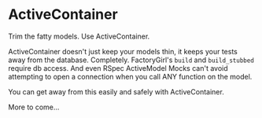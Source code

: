 ActiveContainer
===============

Trim the fatty models. Use ActiveContainer.

ActiveContainer doesn't just keep your models thin,
it keeps your tests away from the database.
Completely.
FactoryGirl's `build` and `build_stubbed` require db access.
And even RSpec ActiveModel Mocks can't avoid attempting to open a connection
when you call ANY function on the model.

You can get away from this easily and safely with ActiveContainer.

More to come...
